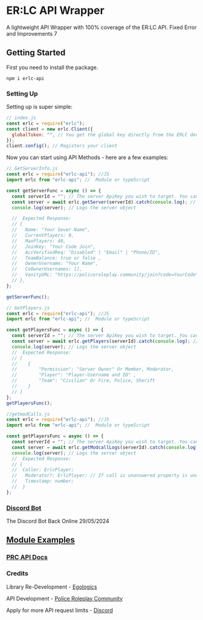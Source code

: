 # ER:LC API Wrapper

A lightweight API Wrapper with 100% coverage of the ER:LC API. Fixed Error and Improvements
7

## Getting Started

First you need to install the package.

`npm i erlc-api`

### Setting Up

Setting up is super simple:

```js
// index.js
const erlc = require("erlc");
const client = new erlc.Client({
  globalToken: "", // You get the global key directly from the ERLC developers. To increase your API request limits
});
client.config(); // Registers your client
```

Now you can start using API Methods - here are a few examples:

```js
// GetServerInfo.js
const erlc = require("erlc-api"); //JS
import erlc from "erlc-api"; //  Module or typeScript

const getServerFunc = async () => {
  const serverId = ""; // The server ApiKey you wish to target. You can get this api key in your (Server Settings)
  const server = await erlc.getServer(serverId).catch(console.log); // Gets the server, logs any errors
  console.log(server); // Logs the server object

  //  Expected Response:
  // {
  //   Name: "Your Sever Name",
  //   CurrentPlayers: 0,
  //   MaxPlayers: 40,
  //   JoinKey: "Your Code Join",
  //   AccVerifiedReq: "Disabled" | "Email" | "Phone/ID",
  //   TeamBalance: true or false ,
  //   OwnerUsername: "Your Name",
  //   CoOwnerUsernames: [],
  //   VanityURL: "https://policeroleplay.community/join?code=YourCode",
  // },
};

getServerFunc();
```

```js
// GetPlayers.js
const erlc = require("erlc-api"); //JS
import erlc from "erlc-api"; //  Module or typeScript

const getPlayersFunc = async () => {
  const serverId = ""; // The server ApiKey you wish to target. You can get this api key in your (Server Settings)
  const server = await erlc.getPlayers(serverId).catch(console.log); // Gets the server, logs any errors
  console.log(server); // Logs the server object
  //  Expected Response:
  // [
  // 	{
  // 		"Permission": "Server Owner" Or Member, Moderator,
  // 		"Player": "Player-Username and ID" ,
  // 		"Team": "Civilian" Or Fire, Police, Sherift
  // 	}
  // ]
};
getPlayersFunc();
```

```js
//getmodCalls.js
const erlc = require("erlc-api"); //JS
import erlc from "erlc-api"; //  Module or typeScript

const getPlayersFunc = async () => {
  const serverId = ""; // The server ApiKey you wish to target. You can get this api key in your (Server Settings)
  const server = await erlc.getModcallLogs(serverId).catch(console.log); // Gets the server, logs any errors
  console.log(server); // Logs the server object
  //  Expected Response:
  // {
  //  Caller: ErlcPlayer;
  //   Moderator?: ErlcPlayer; // If call is unanswered property is undefined
  //   Timestamp: number;
  //  }
};
```

### [Discord Bot](https://discord.com/oauth2/authorize?client_id=1014990793280323624)

The Discord Bot Back Online 29/05/2024

## [Module Examples](https://scarlet-2.gitbook.io/erlc-api/)

### [PRC API Docs](https://apidocs.policeroleplay.community/reference/api-reference)

### Credits

Library Re-Development - [Egologics](https://twitter.com/0Adexus0)

API Development - [Police Roleplay Community](https://twitter.com/PRC_Roblox)

Apply for more API request limits - [Discord](https://discord.gg/prc)
